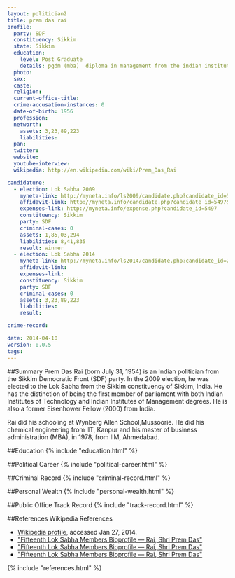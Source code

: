 ```yaml
---
layout: politician2
title: prem das rai
profile: 
  party: SDF
  constituency: Sikkim
  state: Sikkim
  education: 
    level: Post Graduate
    details: pgdm (mba)  diploma in management from the indian institute of management  ahmedabad in 1978.
  photo: 
  sex: 
  caste: 
  religion: 
  current-office-title: 
  crime-accusation-instances: 0
  date-of-birth: 1956
  profession: 
  networth: 
    assets: 3,23,89,223
    liabilities: 
  pan: 
  twitter: 
  website: 
  youtube-interview: 
  wikipedia: http://en.wikipedia.com/wiki/Prem_Das_Rai

candidature: 
  - election: Lok Sabha 2009
    myneta-link: http://myneta.info/ls2009/candidate.php?candidate_id=5497
    affidavit-link: http://myneta.info/candidate.php?candidate_id=5497&scan=original
    expenses-link: http://myneta.info/expense.php?candidate_id=5497
    constituency: Sikkim 
    party: SDF
    criminal-cases: 0
    assets: 1,85,03,294
    liabilities: 8,41,835
    result: winner 
  - election: Lok Sabha 2014
    myneta-link: http://myneta.info/ls2014/candidate.php?candidate_id=2490
    affidavit-link: 
    expenses-link: 
    constituency: Sikkim 
    party: SDF
    criminal-cases: 0
    assets: 3,23,89,223
    liabilities: 
    result:  

crime-record: 

date: 2014-04-10
version: 0.0.5
tags: 
---
```


##Summary
Prem Das Rai (born July 31, 1954) is an Indian politician from the Sikkim Democratic Front (SDF) party. In the 2009 election, he was elected to the Lok Sabha from the Sikkim constituency of Sikkim, India. He has the distinction of being the first member of parliament with both Indian Institutes of Technology and Indian Institutes of Management degrees. He is also a former Eisenhower Fellow (2000) from India.

Rai did his schooling at Wynberg Allen School,Mussoorie. He did his chemical engineering from IIT, Kanpur and his master of business administration (MBA), in 1978, from IIM, Ahmedabad. 


##Education
{% include "education.html" %}


##Political Career
{% include "political-career.html" %}


##Criminal Record
{% include "criminal-record.html" %}


##Personal Wealth
{% include "personal-wealth.html" %}


##Public Office Track Record
{% include "track-record.html" %}


##References
Wikipedia References
- [Wikipedia profile]({{page.profile.wikipedia}}), accessed Jan 27, 2014.
- ["Fifteenth Lok Sabha Members Bioprofile — Rai, Shri Prem Das"][wiki1]
- ["Fifteenth Lok Sabha Members Bioprofile — Rai, Shri Prem Das"][wiki2]
- ["Fifteenth Lok Sabha Members Bioprofile — Rai, Shri Prem Das"][wiki3]

[wiki1]: http://164.100.47.132/LssNew/Members/Biography.aspx?mpsno=4347
[wiki2]: http://articles.timesofindia.indiatimes.com/2009-06-02/india/28191839_1_iits-and-iims-iit-kanpur-jee
[wiki3]: http://www.deccanherald.com/content/6885/sikkim-member-parliament-alumnus-iit.html


{% include "references.html" %}
